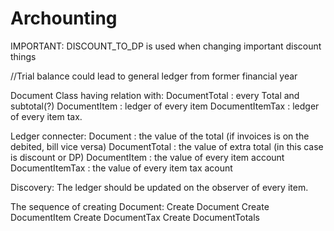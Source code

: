 # Archounting

IMPORTANT:
DISCOUNT_TO_DP is used when changing important discount things

//Trial balance could lead to general ledger from former financial year


Document Class having relation with:
DocumentTotal : every Total and subtotal(?)
DocumentItem : ledger of every item
DocumentItemTax : ledger of every item tax. 

Ledger connecter:
Document : the value of the total (if invoices is on the debited, bill vice versa)
DocumentTotal : the value of extra total (in this case is discount or DP)
DocumentItem : the value of every item account
DocumentItemTax : the value of every item tax acount 

Discovery:
The ledger should be updated on the observer of every item.

The sequence of creating Document:
Create Document
Create DocumentItem
Create DocumentTax
Create DocumentTotals


